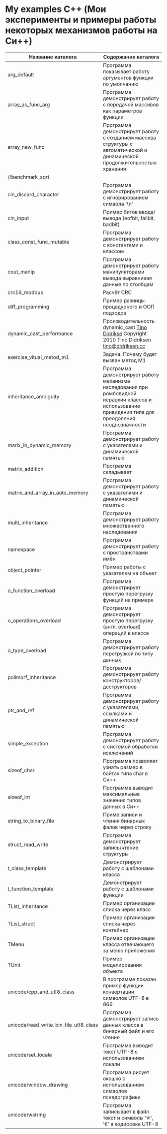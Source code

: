 # My examples C++ (Мои эксперименты и примеры работы некоторых механизмов работы на Си++)

Название каталога                      | Содержание каталога
---------------------------------------|----------------------
arg_default                            | Программа показывает работу аргументов функции по умолчанию
array_as_func_arg                      | Программа демонстрирует работу с передачей массивов как параметров функции
array_new_func                         | Программа демонстрирует работу с созданием массива структуры с автоматической и динамической продолжительностью  хранения
//benchmark_sqrt                       |
cin_discard_character                  | Программа демонстрирует работу с игнорированием символа '\n'
cin_input                              | Пример битов ввода/вывода (eofbit, failbit, badbit)
class_const_func_mutable               | Программа демонстрирует работу с константами и классом
cout_manip                             | Программа демонстрирует работу манипуляторами вывода выравнивая данные по столбцам
crc16_modbus                           | Расчёт CRC
diff_programming                       | Пример разницы процедурного и ООП подходов
dynamic_cast_performance               | Производительность dynamic_cast [Tino Didrikse](http://tinodidriksen.com) Copyright 2010 Tino Didriksen <tino@didriksen.cc>
exercise_vitual_metod_m1               | Задача. Почему будет вызван метод M1
inheritance_ambiguity                  | Программа демонстрирует работу механизма наследования при ромбовидной иерархии классов и использование привидения типа для преодоления неоднозначности
marix_in_dynamic_memory                | Программа демонстрирует работу с указателями и динамической памятью
matrix_addition                        | Программа складывает
matrix_and_array_in_auto_memory        | Программа демонстрирует работу с указателями и динамической памятью
multi_inheritance                      | Программа демонстрирует работу множественного наследования
namespace                              | Программа демонстрирует работу с пространствами имён
object_pointer                         | Пример работы с указателем на объект
o_function_overload                    | Программа демонстрирует простую перегрузку функций на примере
o_operations_overload                  | Программа демонстрирует простую перегрузку (англ. overload) операций в классе
o_type_overload                        | Программа демонстрирует работу перегрузкой по типу данных
polimorf_inheritance                   | Программа демонстрирует работу конструкторов/деструкторов
ptr_and_ref                            | Программа демонстрирует работу с указателями, ссылками и динамической памятью
simple_exception                       | Программа демонстрирует работу с системой обработки исключений
sizeof_char                            | Программа позволяет узнать размер в байтах типа char в Си++
sizeof_int                             | Программа выводит максимальные значения типов данных в Си++
string_to_binary_file                  | Приме записи и чтения бинарных фалов через строку
struct_read_write                      | Программа демонстрирует запись/чтение структуры
t_class_template                       | Демонстрирует работу с шаблонами класса
t_function_template                    | Демонстрирует работу с шаблонами функции
TList_inheritance                      | Пример организации списка через класс
TList_struct                           | Пример организации списка через контейнер
TMenu                                  | Пример организации класса отвечающего за меню приложения
TUnit                                  | Пример моделирования объекта
unicode/cpp_and_utf8_class             | В программе показан пример функции конвертации символов UTF-8 в 866
unicode/read_write_bin_file_utf8_class | Программа демонстрирует запись данных класса в бинарный файл и его чтение
unicode/set_locale                     | Программа выводит текст UTF-8 с использованием локали
unicode/window_drawing                 | Программа рисует окошко с использованием символов псевдографики
unicode/wstring                        | Программа записывает в файл текст и символы '✯', '€' в кодировке UTF-8

